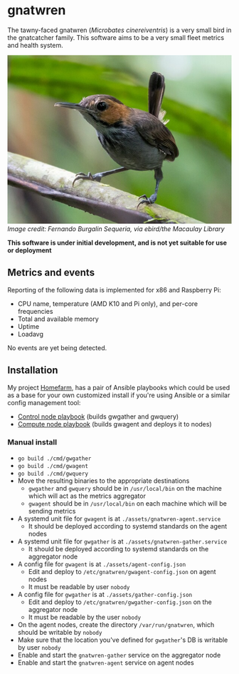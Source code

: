 # gnatwren
The tawny-faced gnatwren (_Microbates cinereiventris_) is a very small bird
in the gnatcatcher family. This software aims to be a very small fleet
metrics and health system.

[![Image of a tawny-faced gnatwren, perched on a twig](https://github.com/firepear/gnatwren/blob/main/assets/tfgw.jpg)](https://ebird.org/species/tafgna1)  
_Image credit: Fernando Burgalin Sequeria, via ebird/the Macaulay Library_

**This software is under initial development, and is not yet suitable
for use or deployment**

## Metrics and events

Reporting of the following data is implemented for x86 and Raspberry Pi:

- CPU name, temperature (AMD K10 and Pi only), and per-core frequencies
- Total and available memory
- Uptime
- Loadavg

No events are yet being detected.

## Installation

My project [Homefarm](https://github.com/firepear/homefarm), has a
pair of Ansible playbooks which could be used as a base for your own
customized install if you're using Ansible or a similar config
management tool:

- [Control node playbook](https://github.com/firepear/homefarm/blob/master/gnatwren-control.yml) (builds gwgather and gwquery)
- [Compute node playbook](https://github.com/firepear/homefarm/blob/master/gnatwren-nodes.yml) (builds gwagent and deploys it to nodes)

### Manual install

- `go build ./cmd/gwgather`
- `go build ./cmd/gwagent`
- `go build ./cmd/gwquery`
- Move the resulting binaries to the appropriate destinations
  - `gwgather` and `gwquery` should be in `/usr/local/bin` on the
    machine which will act as the metrics aggregator
  - `gwagent` should be in `/usr/local/bin` on each machine which will
    be sending metrics
- A systemd unit file for `gwagent` is at
  `./assets/gnatwren-agent.service`
  - It should be deployed according to systemd standards on the agent
    nodes
- A systemd unit file for `gwgather` is at
  `./assets/gnatwren-gather.service`
  - It should be deployed according to systemd standards on the
    aggregator node
- A config file for `gwagent` is at `./assets/agent-config.json`
  - Edit and deploy to `/etc/gnatwren/gwagent-config.json` on agent
    nodes
  - It must be readable by user `nobody`
- A config file for `gwgather` is at `./assets/gather-config.json`
  - Edit and deploy to `/etc/gnatwren/gwgather-config.json` on the
    aggregator node
  - It must be readable by the user `nobody`
- On the agent nodes, create the directory `/var/run/gnatwren`, which
  should be writable by `nobody`
- Make sure that the location you've defined for `gwgather`'s DB is
  writable by user `nobody`
- Enable and start the `gnatwren-gather` service on the aggregator
  node
- Enable and start the `gnatwren-agent` service on agent nodes
